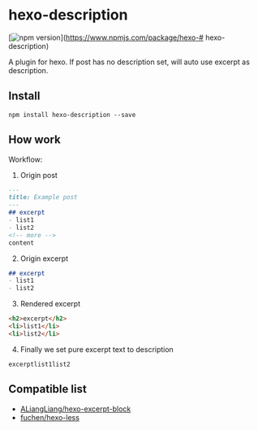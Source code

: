 # hexo-description
[![npm version](https://img.shields.io/npm/v/hexo-description.svg)](https://www.npmjs.com/package/hexo-# hexo-description)

A plugin for hexo. If post has no description set, will auto use excerpt as description.

## Install

`npm install hexo-description --save`

## How work

Workflow: 

1. Origin post
```markdown
---
title: Example post
---
## excerpt
- list1
- list2
<!-- more -->
content
```

2. Origin excerpt
```markdown
## excerpt
- list1
- list2
```

3. Rendered excerpt
```html
<h2>excerpt</h2>
<li>list1</li>
<li>list2</li>
```

4. Finally we set pure excerpt text to description
```text
excerptlist1list2
```

## Compatible list

- [ALiangLiang/hexo-excerpt-block](https://github.com/ALiangLiang/hexo-excerpt-block)
- [fuchen/hexo-less](https://github.com/fuchen/hexo-less)